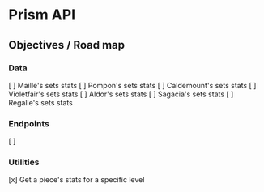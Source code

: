 # Prism API


## Objectives / Road map

### Data
[ ] Maille's sets stats
[ ] Pompon's sets stats
[ ] Caldemount's sets stats
[ ] Violetfair's sets stats
[ ] Aldor's sets stats
[ ] Sagacia's sets stats
[ ] Regalle's sets stats

### Endpoints
[ ]

### Utilities
[x] Get a piece's stats for a specific level